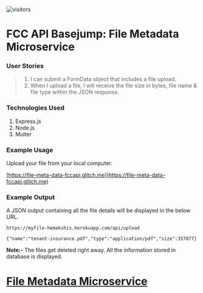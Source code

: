 ![visitors](https://visitor-badge.glitch.me/badge?page_id=sdthaker.visitor-badge)

# FCC API Basejump: File Metadata Microservice
### User Stories
> 1. I can submit a FormData object that includes a file upload.
> 2. When I upload a file, I will receive the file size in bytes, file name & file type within the JSON response.

### Technologies Used
1. Express.js
2. Node.js
3. Multer

### Example Usage
Upload your file from your local computer.

[https://file-meta-data-fccapi.glitch.me](https://file-meta-data-fccapi.glitch.me)

### Example Output
A JSON output containing all the file details will be displayed in the below URL.

`https://myfile-hemakshis.herokuapp.com/api/upload`

`{"name":"tenant-insurance.pdf","type":"application/pdf","size":357077}`

**Note:-** The files get deleted right away. All the information stored in database is displayed.

# [File Metadata Microservice](https://www.freecodecamp.org/learn/apis-and-microservices/apis-and-microservices-projects/file-metadata-microservice)
